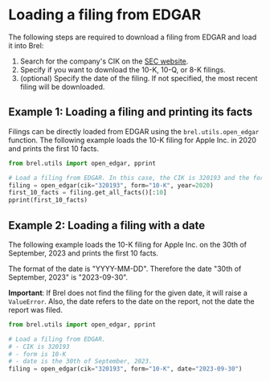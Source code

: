 # Loading a filing from EDGAR

The following steps are required to download a filing from EDGAR and load it into Brel:

1. Search for the company's CIK on the [SEC website](https://www.sec.gov/edgar/searchedgar/cik.htm).
2. Specify if you want to download the 10-K, 10-Q, or 8-K filings.
3. (optional) Specify the date of the filing. If not specified, the most recent filing will be downloaded.

## Example 1: Loading a filing and printing its facts

Filings can be directly loaded from EDGAR using the `brel.utils.open_edgar` function. The following example loads the 10-K filing for Apple Inc. in 2020 and prints the first 10 facts.

```python
from brel.utils import open_edgar, pprint

# Load a filing from EDGAR. In this case, the CIK is 320193 and the form is 10-K
filing = open_edgar(cik="320193", form="10-K", year=2020)
first_10_facts = filing.get_all_facts()[:10]
pprint(first_10_facts)
```

## Example 2: Loading a filing with a date

The following example loads the 10-K filing for Apple Inc. on the 30th of September, 2023 and prints the first 10 facts.

The format of the date is "YYYY-MM-DD".
Therefore the date "30th of September, 2023" is "2023-09-30".

**Important**: If Brel does not find the filing for the given date, it will raise a `ValueError`.
Also, the date refers to the date on the report, not the date the report was filed.

```python
from brel.utils import open_edgar, pprint

# Load a filing from EDGAR. 
# - CIK is 320193
# - form is 10-K
# - date is the 30th of September, 2023.
filing = open_edgar(cik="320193", form="10-K", date="2023-09-30")
```
